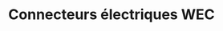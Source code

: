 ---
title: "Connecteurs électriques WEC"
url: /baie-durfe/connecteurs-electriques-wec/
shop: Elektrisch
---